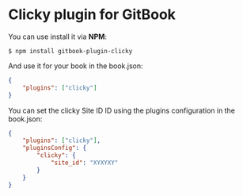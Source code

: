 Clicky plugin for GitBook
==============

You can use install it via **NPM**:

```shell
$ npm install gitbook-plugin-clicky
```

And use it for your book in the book.json:

```json
{
    "plugins": ["clicky"]
}
```

You can set the clicky Site ID ID using the plugins configuration in the book.json:

```json
{
    "plugins": ["clicky"],
    "pluginsConfig": {
        "clicky": {
            "site_id": "XYXYXY"
        }
    }
}
```


